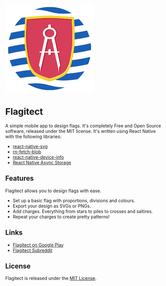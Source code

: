 <img src="src/res/app_icon.png" width="280" height="280">

# Flagitect

A simple mobile app to design flags. It's completely Free and Open Source software,
released under the MIT license. It's written using React Native with the following
libraries:

- [react-native-svg](https://github.com/react-native-community/react-native-svg)
- [rn-fetch-blob](https://github.com/joltup/rn-fetch-blob)
- [react-native-device-info](https://github.com/react-native-community/react-native-device-info)
- [React Native Async Storage](https://github.com/react-native-community/async-storage)

## Features

Flagitect allows you to design flags with ease.

- Set up a basic flag with proportions, divisions and colours.
- Export your design as SVGs or PNGs.
- Add charges. Everything from stars to piles to crosses and saltires.
- Repeat your charges to create pretty patterns!

## Links

- [Flagitect on Google Play](https://play.google.com/store/apps/details?id=com.flagitect)
- [Flagitect Subreddit](https://www.reddit.com/r/Flagitect)

## License

Flagitect is released under the [MIT License](http://opensource.org/licenses/MIT).
